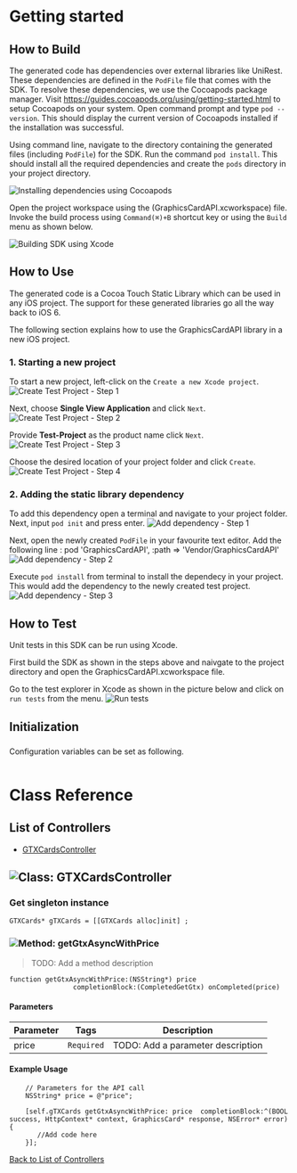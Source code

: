 # Getting started

## How to Build


The generated code has dependencies over external libraries like UniRest. These dependencies are defined in the ```PodFile``` file that comes with the SDK. 
To resolve these dependencies, we use the Cocoapods package manager.
Visit https://guides.cocoapods.org/using/getting-started.html to setup Cocoapods on your system.
Open command prompt and type ```pod --version```. This should display the current version of Cocoapods installed if the installation was successful.

Using command line, navigate to the directory containing the generated files (including ```PodFile```) for the SDK. 
Run the command ```pod install```. This should install all the required dependencies and create the ```pods``` directory in your project directory.

![Installing dependencies using Cocoapods](https://apidocs.io/illustration/objc?step=AddDependencies&workspaceFolder=Graphics%20Card%20API-ObjC&workspaceName=GraphicsCardAPI&projectName=GraphicsCardAPI&rootNamespace=GraphicsCardAPI)

Open the project workspace using the (GraphicsCardAPI.xcworkspace) file. Invoke the build process using `Command(⌘)+B` shortcut key or using the `Build` menu as shown below.

![Building SDK using Xcode](https://apidocs.io/illustration/objc?step=BuildSDK&workspaceFolder=Graphics%20Card%20API-ObjC&workspaceName=GraphicsCardAPI&projectName=GraphicsCardAPI&rootNamespace=GraphicsCardAPI)


## How to Use

The generated code is a Cocoa Touch Static Library which can be used in any iOS project. The support for these generated libraries go all the way back to iOS 6.

The following section explains how to use the GraphicsCardAPI library in a new iOS project.     
### 1. Starting a new project
To start a new project, left-click on the ```Create a new Xcode project```.
![Create Test Project - Step 1](https://apidocs.io/illustration/objc?step=Test1&workspaceFolder=Graphics%20Card%20API-ObjC&workspaceName=GraphicsCardAPI&projectName=GraphicsCardAPI&rootNamespace=GraphicsCardAPI)

Next, choose **Single View Application** and click ```Next```.
![Create Test Project - Step 2](https://apidocs.io/illustration/objc?step=Test2&workspaceFolder=Graphics%20Card%20API-ObjC&workspaceName=GraphicsCardAPI&projectName=GraphicsCardAPI&rootNamespace=GraphicsCardAPI)

Provide **Test-Project** as the product name click ```Next```.
![Create Test Project - Step 3](https://apidocs.io/illustration/objc?step=Test3&workspaceFolder=Graphics%20Card%20API-ObjC&workspaceName=GraphicsCardAPI&projectName=GraphicsCardAPI&rootNamespace=GraphicsCardAPI)

Choose the desired location of your project folder and click ```Create```.
![Create Test Project - Step 4](https://apidocs.io/illustration/objc?step=Test4&workspaceFolder=Graphics%20Card%20API-ObjC&workspaceName=GraphicsCardAPI&projectName=GraphicsCardAPI&rootNamespace=GraphicsCardAPI)

### 2. Adding the static library dependency
To add this dependency open a terminal and navigate to your project folder. Next, input ```pod init``` and press enter.
![Add dependency - Step 1](https://apidocs.io/illustration/objc?step=Add0&workspaceFolder=Graphics%20Card%20API-ObjC&workspaceName=GraphicsCardAPI&projectName=GraphicsCardAPI&rootNamespace=GraphicsCardAPI)

Next, open the newly created ```PodFile``` in your favourite text editor. Add the following line : pod 'GraphicsCardAPI', :path => 'Vendor/GraphicsCardAPI'
![Add dependency - Step 2](https://apidocs.io/illustration/objc?step=Add1&workspaceFolder=Graphics%20Card%20API-ObjC&workspaceName=GraphicsCardAPI&projectName=GraphicsCardAPI&rootNamespace=GraphicsCardAPI)

Execute `pod install` from terminal to install the dependecy in your project. This would add the dependency to the newly created test project.
![Add dependency - Step 3](https://apidocs.io/illustration/objc?step=Add2&workspaceFolder=Graphics%20Card%20API-ObjC&workspaceName=GraphicsCardAPI&projectName=GraphicsCardAPI&rootNamespace=GraphicsCardAPI)


## How to Test

Unit tests in this SDK can be run using Xcode. 

First build the SDK as shown in the steps above and naivgate to the project directory and open the GraphicsCardAPI.xcworkspace file.

Go to the test explorer in Xcode as shown in the picture below and click on `run tests` from the menu. 
![Run tests](https://apidocs.io/illustration/objc?step=RunTests&workspaceFolder=Graphics%20Card%20API-ObjC&workspaceName=GraphicsCardAPI&projectName=GraphicsCardAPI&rootNamespace=GraphicsCardAPI)


## Initialization

### 

Configuration variables can be set as following.
```Objc

```

# Class Reference

## <a name="list_of_controllers"></a>List of Controllers

* [GTXCardsController](#gtx_cards_controller)

## <a name="gtx_cards_controller"></a>![Class: ](https://apidocs.io/img/class.png ".GTXCardsController") GTXCardsController

### Get singleton instance
```objc
GTXCards* gTXCards = [[GTXCards alloc]init] ;
```

### <a name="get_gtx_async_with_price"></a>![Method: ](https://apidocs.io/img/method.png ".GTXCardsController.getGtxAsyncWithPrice") getGtxAsyncWithPrice

> TODO: Add a method description


```objc
function getGtxAsyncWithPrice:(NSString*) price
                completionBlock:(CompletedGetGtx) onCompleted(price)
```

#### Parameters

| Parameter | Tags | Description |
|-----------|------|-------------|
| price |  ``` Required ```  | TODO: Add a parameter description |





#### Example Usage

```objc
    // Parameters for the API call
    NSString* price = @"price";

    [self.gTXCards getGtxAsyncWithPrice: price  completionBlock:^(BOOL success, HttpContext* context, GraphicsCard* response, NSError* error) { 
       //Add code here
    }];
```


[Back to List of Controllers](#list_of_controllers)



